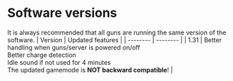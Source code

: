 # Software versions
It is always recommended that all guns are running the same version of the software.
| Version | Updated features |
| -------- | -------- |
| 1.31 | Better handling when guns/server is powered on/off<br>Better charge detection<br>Idle sound if not used for 4 minutes<br>The updated gamemode is **NOT backward compatible**! |

